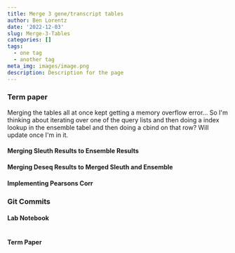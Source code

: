 ```yaml
---
title: Merge 3 gene/transcript tables
author: Ben Lorentz
date: '2022-12-03'
slug: Merge-3-Tables
categories: []
tags:
  - one tag
  - another tag
meta_img: images/image.png
description: Description for the page
---
```


### Term paper

Merging the tables all at once kept getting a memory overflow error... So I'm thinking about iterating over one of the query lists and then doing a index lookup in the ensemble tabel and then doing a cbind on that row? Will update once I'm in it. 

#### Merging Sleuth Results to Ensemble Results



#### Merging Deseq Results to Merged Sleuth and Ensemble

#### Implementing Pearsons Corr




### Git Commits

#### Lab Notebook

```bash

```

#### Term Paper
```bash


```